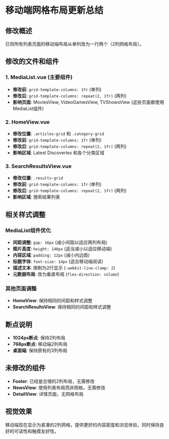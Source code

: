 # 移动端网格布局更新总结

## 修改概述
已将所有列表页面的移动端布局从单列改为一行两个（2列网格布局）。

## 修改的文件和组件

### 1. MediaList.vue (主要组件)
- **修改前**: `grid-template-columns: 1fr` (单列)
- **修改后**: `grid-template-columns: repeat(2, 1fr)` (两列)
- **影响页面**: MoviesView, VideoGamesView, TVShowsView (这些页面都使用MediaList组件)

### 2. HomeView.vue
- **修改位置**: `.articles-grid` 和 `.category-grid`
- **修改前**: `grid-template-columns: 1fr` (单列)
- **修改后**: `grid-template-columns: repeat(2, 1fr)` (两列)
- **影响区域**: Latest Discoveries 和各个分类区域

### 3. SearchResultsView.vue
- **修改位置**: `.results-grid`
- **修改前**: `grid-template-columns: 1fr` (单列)
- **修改后**: `grid-template-columns: repeat(2, 1fr)` (两列)
- **影响区域**: 搜索结果列表

## 相关样式调整

### MediaList组件优化
- **间距调整**: `gap: 16px` (减小间距以适应两列布局)
- **图片高度**: `height: 140px` (适当减小以适应移动端)
- **内容区域**: `padding: 12px` (减小内边距)
- **标题字体**: `font-size: 14px` (适合移动端阅读)
- **描述文本**: 限制为2行显示 (`-webkit-line-clamp: 2`)
- **元数据布局**: 改为垂直布局 (`flex-direction: column`)

### 其他页面调整
- **HomeView**: 保持相同的间距和样式调整
- **SearchResultsView**: 保持相同的间距和样式调整

## 断点说明
- **1024px断点**: 保持2列布局
- **768px断点**: 移动端2列布局
- **桌面端**: 保持原有的3列布局

## 未修改的组件
- **Footer**: 已经是合理的2列布局，无需修改
- **NewsView**: 使用列表布局而非网格，无需修改
- **DetailView**: 详情页面，无网格布局

## 视觉效果
移动端现在显示为紧凑的2列网格，提供更好的内容密度和浏览体验，同时保持良好的可读性和触摸友好性。